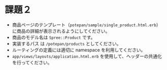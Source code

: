 # 課題２

* 商品ページのテンプレート（`potepan/sample/single_product.html.erb`）に商品の詳細が表示されるようにしてください。
* 商品のモデル名は `Spree::Product` です。
* 実装するパス は `/potepan/products` としてください。
* ルーティングの定義には適切に namespace を利用してください。
* `app/views/layouts/application.html.erb` を使用して、ヘッダーの共通化を行ってください。

